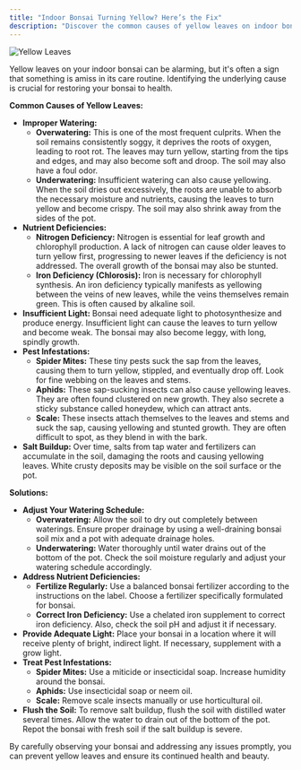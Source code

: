 ```yaml
---
title: "Indoor Bonsai Turning Yellow? Here’s the Fix"
description: "Discover the common causes of yellow leaves on indoor bonsai and learn how to diagnose and fix the problem with our expert advice."
---
```


![Yellow Leaves](static/images/yellow-leaves.jpg)

Yellow leaves on your indoor bonsai can be alarming, but it's often a sign that something is amiss in its care routine. Identifying the underlying cause is crucial for restoring your bonsai to health.

**Common Causes of Yellow Leaves:**

*   **Improper Watering:**
    *   **Overwatering:** This is one of the most frequent culprits. When the soil remains consistently soggy, it deprives the roots of oxygen, leading to root rot. The leaves may turn yellow, starting from the tips and edges, and may also become soft and droop. The soil may also have a foul odor.
    *   **Underwatering:** Insufficient watering can also cause yellowing. When the soil dries out excessively, the roots are unable to absorb the necessary moisture and nutrients, causing the leaves to turn yellow and become crispy. The soil may also shrink away from the sides of the pot.
*   **Nutrient Deficiencies:**
    *   **Nitrogen Deficiency:** Nitrogen is essential for leaf growth and chlorophyll production. A lack of nitrogen can cause older leaves to turn yellow first, progressing to newer leaves if the deficiency is not addressed. The overall growth of the bonsai may also be stunted.
    *   **Iron Deficiency (Chlorosis):** Iron is necessary for chlorophyll synthesis. An iron deficiency typically manifests as yellowing between the veins of new leaves, while the veins themselves remain green. This is often caused by alkaline soil.
*   **Insufficient Light:** Bonsai need adequate light to photosynthesize and produce energy. Insufficient light can cause the leaves to turn yellow and become weak. The bonsai may also become leggy, with long, spindly growth.
*   **Pest Infestations:**
    *   **Spider Mites:** These tiny pests suck the sap from the leaves, causing them to turn yellow, stippled, and eventually drop off. Look for fine webbing on the leaves and stems.
    *   **Aphids:** These sap-sucking insects can also cause yellowing leaves. They are often found clustered on new growth. They also secrete a sticky substance called honeydew, which can attract ants.
    *   **Scale:** These insects attach themselves to the leaves and stems and suck the sap, causing yellowing and stunted growth. They are often difficult to spot, as they blend in with the bark.
*   **Salt Buildup:** Over time, salts from tap water and fertilizers can accumulate in the soil, damaging the roots and causing yellowing leaves. White crusty deposits may be visible on the soil surface or the pot.

**Solutions:**

*   **Adjust Your Watering Schedule:**
    *   **Overwatering:** Allow the soil to dry out completely between waterings. Ensure proper drainage by using a well-draining bonsai soil mix and a pot with adequate drainage holes.
    *   **Underwatering:** Water thoroughly until water drains out of the bottom of the pot. Check the soil moisture regularly and adjust your watering schedule accordingly.
*   **Address Nutrient Deficiencies:**
    *   **Fertilize Regularly:** Use a balanced bonsai fertilizer according to the instructions on the label. Choose a fertilizer specifically formulated for bonsai.
    *   **Correct Iron Deficiency:** Use a chelated iron supplement to correct iron deficiency. Also, check the soil pH and adjust it if necessary.
*   **Provide Adequate Light:** Place your bonsai in a location where it will receive plenty of bright, indirect light. If necessary, supplement with a grow light.
*   **Treat Pest Infestations:**
    *   **Spider Mites:** Use a miticide or insecticidal soap. Increase humidity around the bonsai.
    *   **Aphids:** Use insecticidal soap or neem oil.
    *   **Scale:** Remove scale insects manually or use horticultural oil.
*   **Flush the Soil:** To remove salt buildup, flush the soil with distilled water several times. Allow the water to drain out of the bottom of the pot. Repot the bonsai with fresh soil if the salt buildup is severe.

By carefully observing your bonsai and addressing any issues promptly, you can prevent yellow leaves and ensure its continued health and beauty.